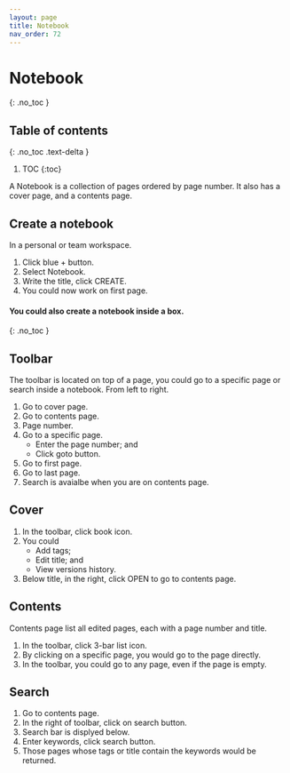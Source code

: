 ```yaml
---
layout: page
title: Notebook 
nav_order: 72
---
```


# Notebook
{: .no_toc }

## Table of contents
{: .no_toc .text-delta }

1. TOC
{:toc}

A Notebook is a collection of pages ordered by page number. It also has a cover page, and a contents page.

## Create a notebook
In a personal or team workspace.
1. Click blue + button.
2. Select Notebook.
3. Write the title, click CREATE.
4. You could now work on first page.

#### You could also create a notebook inside a box.
{: .no_toc }

## Toolbar
The toolbar is located on top of a page, you could go to a specific page or search inside a notebook. From left to right.
1. Go to cover page.
2. Go to contents page.
3. Page number.
4. Go to a specific page.
	- Enter the page number; and
	- Click goto button.
5. Go to first page.
6. Go to last page. 
7. Search is avaialbe when you are on contents page.

## Cover
1. In the toolbar, click book icon.
2. You could
	- Add tags;
	- Edit title; and
	- View versions history.
3. Below title, in the right, click OPEN to go to contents page.

## Contents
Contents page list all edited pages, each with a page number and title.
1. In the toolbar, click 3-bar list icon.
2. By clicking on a specific page, you would go to the page directly.
3. In the toolbar, you could go to any page, even if the page is empty.
    

## Search 
1. Go to contents page.
2. In the right of toolbar, click on search button.
3. Search bar is displyed below.
4. Enter keywords, click search button.
5. Those pages whose tags or title contain the keywords would be returned.  
